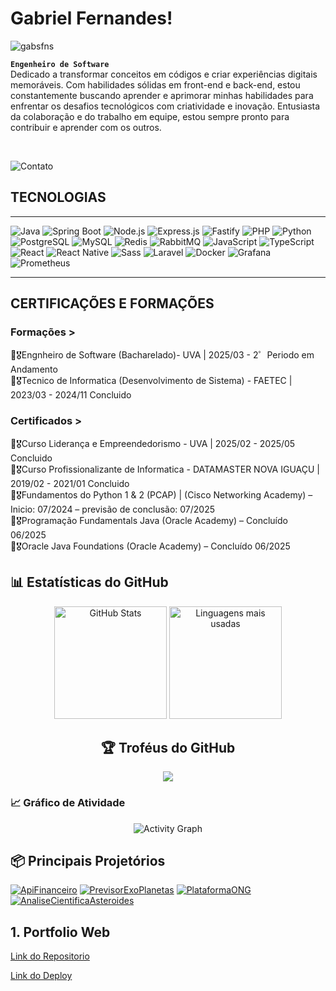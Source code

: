 # Gabriel Fernandes!
<p align="left"> <img src="https://komarev.com/ghpvc/?username=gabsfns&label=Profile%20views&color=0e75b6&style=flat" alt="gabsfns" /> </p>

**`Engenheiro de Software`**
<br>
Dedicado a transformar conceitos em códigos e criar experiências digitais memoráveis. Com habilidades sólidas em front-end e back-end, estou constantemente buscando aprender e aprimorar minhas habilidades para enfrentar os desafios tecnológicos com criatividade e inovação. Entusiasta da colaboração e do trabalho em equipe, estou sempre pronto para contribuir e aprender com os outros. <br>

<br>

![Contato](https://img.shields.io/badge/LinkedIn-0077B5?style=for-the-badge&logo=linkedin&logoColor=white)

## TECNOLOGIAS
---

![Java](https://img.shields.io/badge/Java-ED8B00?style=for-the-badge&logo=java&logoColor=white)
![Spring Boot](https://img.shields.io/badge/Spring_Boot-6DB33F?style=for-the-badge&logo=spring-boot&logoColor=white)
![Node.js](https://img.shields.io/badge/Node.js-339933?style=for-the-badge&logo=node.js&logoColor=white)
![Express.js](https://img.shields.io/badge/Express.js-000000?style=for-the-badge&logo=express&logoColor=white)
![Fastify](https://img.shields.io/badge/Fastify-000000?style=for-the-badge&logo=fastify&logoColor=white)
![PHP](https://img.shields.io/badge/PHP-777BB4?style=for-the-badge&logo=php&logoColor=white)
![Python](https://img.shields.io/badge/Python-3776AB?style=for-the-badge&logo=python&logoColor=white)
![PostgreSQL](https://img.shields.io/badge/PostgreSQL-336791?style=for-the-badge&logo=postgresql&logoColor=white)
![MySQL](https://img.shields.io/badge/MySQL-4479A1?style=for-the-badge&logo=mysql&logoColor=white)
![Redis](https://img.shields.io/badge/Redis-DC382D?style=for-the-badge&logo=redis&logoColor=white)
![RabbitMQ](https://img.shields.io/badge/RabbitMQ-FF6600?style=for-the-badge&logo=rabbitmq&logoColor=white)
![JavaScript](https://img.shields.io/badge/JavaScript-F7DF1E?style=for-the-badge&logo=javascript&logoColor=black)
![TypeScript](https://img.shields.io/badge/TypeScript-3178C6?style=for-the-badge&logo=typescript&logoColor=white)
![React](https://img.shields.io/badge/React-20232A?style=for-the-badge&logo=react&logoColor=61DAFB)
![React Native](https://img.shields.io/badge/React_Native-20232A?style=for-the-badge&logo=react&logoColor=61DAFB)
![Sass](https://img.shields.io/badge/Sass-CC6699?style=for-the-badge&logo=sass&logoColor=white)
![Laravel](https://img.shields.io/badge/Laravel-FF2D20?style=for-the-badge&logo=laravel&logoColor=white)
![Docker](https://img.shields.io/badge/Docker-2496ED?style=for-the-badge&logo=docker&logoColor=white)
![Grafana](https://img.shields.io/badge/Grafana-F46800?style=for-the-badge&logo=grafana&logoColor=white)
![Prometheus](https://img.shields.io/badge/Prometheus-E6522C?style=for-the-badge&logo=prometheus&logoColor=white)

---


<i class="devicon-react-original-wordmark colored" width="30px"></i>
## CERTIFICAÇÕES E FORMAÇÕES
### Formações >
📕🎖️Engnheiro de Software (Bacharelado)- UVA | 2025/03 - 2゜Periodo em Andamento <br>
📕🎖️Tecnico de Informatica (Desenvolvimento de Sistema) - FAETEC | 2023/03 - 2024/11 Concluido <br>

### Certificados >
📕🎖️Curso Liderança e Empreendedorismo - UVA | 2025/02 - 2025/05 Concluido <br>
📕🎖️Curso Profissionalizante de Informatica - DATAMASTER NOVA IGUAÇU | 2019/02 - 2021/01 Concluido <br>
📕🎖️Fundamentos do Python 1 & 2 (PCAP) | (Cisco Networking Academy) – Inicio: 07/2024 – previsão de conclusão: 07/2025 <br>
📕🎖️Programação Fundamentals Java (Oracle Academy) – Concluído 06/2025 <br>
📕🎖️Oracle Java Foundations (Oracle Academy) – Concluído 06/2025 <br>

## 📊 Estatísticas do GitHub
<div align="center">
   <img height="180em" src="https://github-readme-stats.vercel.app/api?username=GabsFns&show_icons=true&theme=monokai&hide_border=true&include_all_commits=true&count_private=true" alt="GitHub Stats"/>

  <img height="180em" src="https://github-readme-stats.vercel.app/api/top-langs/?username=GabsFns&layout=compact&theme=monokai&hide_border=true" alt="Linguagens mais usadas"/>

## 🏆 Troféus do GitHub
<div align="center">
  <img src="https://github-profile-trophy.vercel.app/?username=GabsFns&theme=monokai&row=1&column=6&no-frame=true"/>
</div>

</div>

### 📈 Gráfico de Atividade
<div align="center">
 <img src="https://github-readme-activity-graph.vercel.app/graph?username=GabsFns&theme=monokai" alt="Activity Graph"/>
</div>

## 📦 Principais Projetórios
[![ApiFinanceiro](https://img.shields.io/badge/Api%20Financeiro-181717?style=for-the-badge&logo=github)](https://github.com/GabsFns/ApiFananceiro)
[![PrevisorExoPlanetas](https://img.shields.io/badge/Previsor%20ExoPlanetas-181717?style=for-the-badge&logo=github)](https://github.com/GabsFns/exoplanetas_modelo)
[![PlataformaONG](https://img.shields.io/badge/Plataforma%20ONG-181717?style=for-the-badge&logo=github)](https://github.com/GabsFns/pettopia-ongveterinaria)
[![AnaliseCientificaAsteroides](https://img.shields.io/badge/Analise%20Cientifica%20Asteroides-181717?style=for-the-badge&logo=github)](https://github.com/GabsFns/AstroLab_python)





## 1. Portfolio Web

[Link do Repositorio](https://github.com/GabsFns/WebFernandes)

[Link do Deploy](https://fernandesportfolio.netlify.app/)


